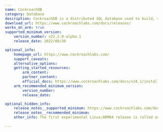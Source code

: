 ```yaml
---
name: CockroachDB
category: Database
description: CockroachDB is a distributed SQL database used to build, scale, and manage modern and data-intensive applications.
download_url: https://www.cockroachlabs.com/docs/releases/
works_on_arm: true
supported_minimum_version:
    version_number: v22.2.0-alpha.1
    release_date: 2022/08/30

optional_info:
    homepage_url: https://www.cockroachlabs.com/
    support_caveats:
    alternative_options:
    getting_started_resources:
        arm_content:
        partner_content:
        official_docs: https://www.cockroachlabs.com/docs/v24.1/install-cockroachdb-linux
    arm_recommended_minimum_version:
        version_number:
        release_date:

optional_hidden_info:
    release_notes__supported_minimum: https://www.cockroachlabs.com/docs/releases/v22.2#v22-2-0-alpha-1-build-changes
    release_notes__recommended_minimum:
    other_info: The first experimental Linux/ARM64 release is rolled out in version v22.2.0-alpha.1.
 
---
```

